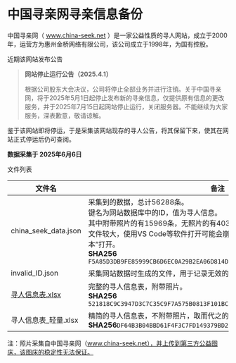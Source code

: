 # 中国寻亲网寻亲信息备份

中国寻亲网（ www.china-seek.net ）是一家公益性质的寻人网站，成立于2000年，运营方为惠州金桥网络有限公司，该公司成立于1998年，为国有控股。

近期该网站发布公告

> **网站停止运行公告（2025.4.1）**
>
> 根据公司股东大会决议，公司将停止全部业务并进行注销。关于中国寻亲网，将于2025年5月1日起停止发布新的寻亲信息，仅提供原有信息的更改服务，并于2025年7月15日起网站停止运行，关闭服务器。不能继续为大家服务，深表歉意，敬请谅解。

鉴于该网站即将停运，于是采集该网站现存的寻人公告，将其保留下来，使其在网站正式停运后仍可查阅。

**数据采集于 2025年6月6日**

文件列表

| 文件名 | 备注 |
| --- | --- |
| china_seek_data.json | 采集到的数据，总计56288条。<br>键名为网站数据库中的ID，值为寻人信息。<br>其中附带照片的有15969条，无照片的有40319条。<br>文件较大，使用VS Code等软件打开可能会崩溃，可以使用Windows自带的“记事本”打开。<br/>**SHA256** `F5A85D3DB9FE85999CB6D6EC0A29B2EA06D814DF1D98E81C28E117F04B36AB96` |
| invalid_ID.json | 采集网站数据时生成的文件，用于记录无效的ID。 |
| [寻人信息表.xlsx](https://github.com/pooneyy/china_seek/releases/tag/2025.06.08) | 完整的寻人信息表，附带照片。<br>**SHA256** `521818C9C3947D3C7C35C9F7A575B0813F101BC43DAA7C8F197A182B0BB3B955` |
| 寻人信息表_轻量.xlsx | 精简的寻人信息表，不附带照片，取而代之的是照片的超链接。<br>**SHA256**`DF64B3B04BBD61F4F3C7FD149379BD2E7D54094B30838F6A690984DCDF29E5D7` |

注：照片采集自中国寻亲网（www.china-seek.net），并上传到第三方公益图床，该图床的稳定性无法保证。